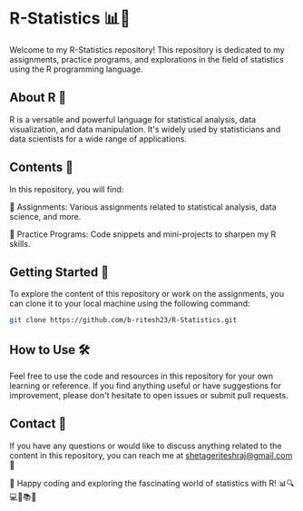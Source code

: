 # R-Statistics 📊🔢

Welcome to my R-Statistics repository! This repository is dedicated to my assignments, practice programs, and explorations in the field of statistics using the R programming language.

## About R 📢

R is a versatile and powerful language for statistical analysis, data visualization, and data manipulation. It's widely used by statisticians and data scientists for a wide range of applications.

## Contents 📂

In this repository, you will find:

📝 Assignments: Various assignments related to statistical analysis, data science, and more.

🧮 Practice Programs: Code snippets and mini-projects to sharpen my R skills.

## Getting Started 🚀

To explore the content of this repository or work on the assignments, you can clone it to your local machine using the following command:

```bash
git clone https://github.com/b-ritesh23/R-Statistics.git
```

## How to Use 🛠️

Feel free to use the code and resources in this repository for your own learning or reference. If you find anything useful or have suggestions for improvement, please don't hesitate to open issues or submit pull requests.

## Contact 📌

If you have any questions or would like to discuss anything related to the content in this repository, you can reach me at shetageriteshraj@gmail.com 💌

🎉 Happy coding and exploring the fascinating world of statistics with R!
📊🔍💻🤝📚✨

